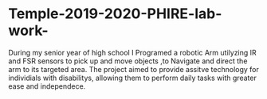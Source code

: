 # Temple-2019-2020-PHIRE-lab-work-
During my senior year of high school I Programed a robotic Arm utilyzing IR and FSR sensors to pick up and move objects ,to Navigate and direct the arm to its targeted area. The project aimed to provide assitve technology for individials with disabilitys, allowing them to perform daily tasks with greater ease and independece.
